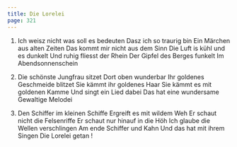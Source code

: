 ```yaml
---
title: Die Lorelei
page: 321 
---  
```



1. Ich weisz nicht was soll es bedeuten
Dasz ich so traurig bin
Ein Märchen aus alten Zeiten
Das kommt mir nicht aus dem Sinn
Die Luft is kühl und es dunkelt
Und ruhig fliesst der Rhein
Der Gipfel des Berges funkelt
Im Abendsonnenschein


2. Die schönste Jungfrau sitzet
Dort oben wunderbar
Ihr goldenes Geschmeide blitzet
Sie kämmt ihr goldenes Haar
Sie kämmt es mit goldenen Kamme
Und singt ein Lied dabei
Das hat eine wundersame
Gewaltige Melodei


3. Den Schiffer im kleinen Schiffe
Ergreift es mit wildem Weh
Er schaut nicht die Felsenriffe
Er schaut nur hinauf in die Höh
Ich glaube die Wellen verschlingen
Am ende Schiffer und Kahn
Und das hat mit ihrem Singen
Die Lorelei getan !
